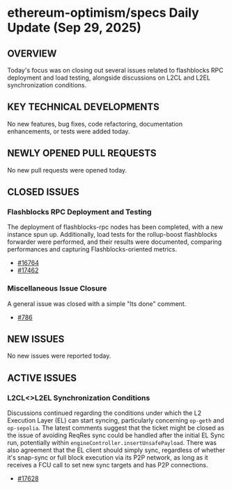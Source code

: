 # ethereum-optimism/specs Daily Update (Sep 29, 2025)
## OVERVIEW 
Today's focus was on closing out several issues related to flashblocks RPC deployment and load testing, alongside discussions on L2CL and L2EL synchronization conditions.

## KEY TECHNICAL DEVELOPMENTS
No new features, bug fixes, code refactoring, documentation enhancements, or tests were added today.

## NEWLY OPENED PULL REQUESTS
No new pull requests were opened today.

## CLOSED ISSUES

### Flashblocks RPC Deployment and Testing
The deployment of flashblocks-rpc nodes has been completed, with a new instance spun up. Additionally, load tests for the rollup-boost flashblocks forwarder were performed, and their results were documented, comparing performances and capturing Flashblocks-oriented metrics.
- [#16764](https://github.com/ethereum-optimism/specs/issues/16764)
- [#17462](https://github.com/ethereum-optimism/specs/issues/17462)

### Miscellaneous Issue Closure
A general issue was closed with a simple "Its done" comment.
- [#786](https://github.com/ethereum-optimism/specs/issues/786)

## NEW ISSUES
No new issues were reported today.

## ACTIVE ISSUES

### L2CL<>L2EL Synchronization Conditions
Discussions continued regarding the conditions under which the L2 Execution Layer (EL) can start syncing, particularly concerning `op-geth` and `op-sepolia`. The latest comments suggest that the ticket might be closed as the issue of avoiding ReqRes sync could be handled after the initial EL Sync run, potentially within `engineController.insertUnsafePayload`. There was also agreement that the EL client should simply sync, regardless of whether it's snap-sync or full block execution via its P2P network, as long as it receives a FCU call to set new sync targets and has P2P connections.
- [#17628](https://github.com/ethereum-optimism/specs/issues/17628)